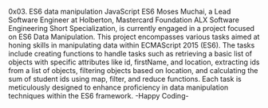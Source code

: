 0x03. ES6 data manipulation JavaScript ES6
Moses Muchai, a Lead Software Engineer at Holberton, Mastercard Foundation ALX Software Engineering Short Specialization, is currently engaged in a project focused on ES6 Data Manipulation. This project encompasses various tasks aimed at honing skills in manipulating data within ECMAScript 2015 (ES6). The tasks include creating functions to handle tasks such as retrieving a basic list of objects with specific attributes like id, firstName, and location, extracting ids from a list of objects, filtering objects based on location, and calculating the sum of student ids using map, filter, and reduce functions. Each task is meticulously designed to enhance proficiency in data manipulation techniques within the ES6 framework.
                       -Happy Coding-
